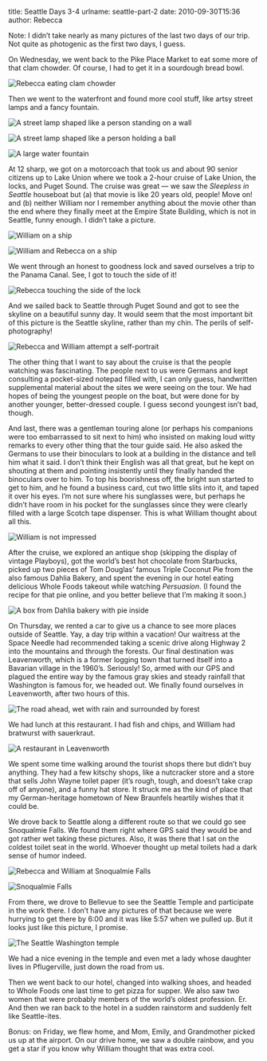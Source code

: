 title: Seattle Days 3-4
urlname: seattle-part-2
date: 2010-09-30T15:36
author: Rebecca

Note: I didn&#x02bc;t take nearly as many pictures of the last two days of our
trip. Not quite as photogenic as the first two days, I guess.

On Wednesday, we went back to the Pike Place Market to eat some more of that
clam chowder. Of course, I had to get it in a sourdough bread bowl.

![Rebecca eating clam chowder][a]

[a]: {static}/images/2010-09-22-seattle-01.jpg

Then we went to the waterfront and found more cool stuff, like artsy street
lamps and a fancy fountain.

![A street lamp shaped like a person standing on a wall][b]

[b]: {static}/images/2010-09-22-seattle-02.jpg

![A street lamp shaped like a person holding a ball][c]

[c]: {static}/images/2010-09-22-seattle-03.jpg

![A large water fountain][d]

[d]: {static}/images/2010-09-22-seattle-04.jpg

At 12 sharp, we got on a motorcoach that took us and about 90 senior citizens up
to Lake Union where we took a 2-hour cruise of Lake Union, the locks, and Puget
Sound. The cruise was great &mdash; we saw the *Sleepless in Seattle* houseboat
but (a) that movie is like 20 years old, people! Move on! and (b) neither
William nor I remember anything about the movie other than the end where they
finally meet at the Empire State Building, which is not in Seattle, funny
enough. I didn&#x02bc;t take a picture.

![William on a ship][e]

[e]: {static}/images/2010-09-22-seattle-05.jpg

![William and Rebecca on a ship][f]

[f]: {static}/images/2010-09-22-seattle-06.jpg

We went through an honest to goodness lock and saved ourselves a trip to the
Panama Canal. See, I got to touch the side of it!

![Rebecca touching the side of the lock][g]

[g]: {static}/images/2010-09-22-seattle-07.jpg

And we sailed back to Seattle through Puget Sound and got to see the skyline on
a beautiful sunny day. It would seem that the most important bit of this picture
is the Seattle skyline, rather than my chin. The perils of self-photography!

![Rebecca and William attempt a self-portrait][h]

[h]: {static}/images/2010-09-22-seattle-08.jpg

The other thing that I want to say about the cruise is that the people watching
was fascinating. The people next to us were Germans and kept consulting a
pocket-sized notepad filled with, I can only guess, handwritten supplemental
material about the sites we were seeing on the tour. We had hopes of being the
youngest people on the boat, but were done for by another younger,
better-dressed couple. I guess second youngest isn&#x02bc;t bad, though.

And last, there was a gentleman touring alone (or perhaps his companions were
too embarrassed to sit next to him) who insisted on making loud witty remarks to
every other thing that the tour guide said. He also asked the Germans to use
their binoculars to look at a building in the distance and tell him what it
said. I don&#x02bc;t think their English was all that great, but he kept on
shouting at them and pointing insistently until they finally handed the
binoculars over to him. To top his boorishness off, the bright sun started to
get to him, and he found a business card, cut two little slits into it, and
taped it over his eyes. I&#x02bc;m not sure where his sunglasses were, but
perhaps he didn&#x02bc;t have room in his pocket for the sunglasses since they
were clearly filled with a large Scotch tape dispenser. This is what William
thought about all this.

![William is not impressed][i]

[i]: {static}/images/2010-09-22-seattle-09.jpg

After the cruise, we explored an antique shop (skipping the display of vintage
Playboys), got the world&#x02bc;s best hot chocolate from Starbucks, picked up
two pieces of Tom Douglas&#x02bc; famous Triple Coconut Pie from the also famous
Dahlia Bakery, and spent the evening in our hotel eating delicious Whole Foods
takeout while watching *Persuasion*. (I found the recipe for that pie online,
and you better believe that I&#x02bc;m making it soon.)

![A box from Dahlia bakery with pie inside][j]

[j]: {static}/images/2010-09-22-seattle-10.jpg

On Thursday, we rented a car to give us a chance to see more places outside of
Seattle. Yay, a day trip within a vacation! Our waitress at the Space Needle had
recommended taking a scenic drive along Highway 2 into the mountains and through
the forests. Our final destination was Leavenworth, which is a former logging
town that turned itself into a Bavarian village in the 1960&#x02bc;s. Seriously!
So, armed with our GPS and plagued the entire way by the famous gray skies and
steady rainfall that Washington is famous for, we headed out. We finally found
ourselves in Leavenworth, after two hours of this.

![The road ahead, wet with rain and surrounded by forest][k]

[k]: {static}/images/2010-09-23-seattle-01.jpg

We had lunch at this restaurant. I had fish and chips, and William had bratwurst
with sauerkraut.

![A restaurant in Leavenworth][l]

[l]: {static}/images/2010-09-23-seattle-02.jpg

We spent some time walking around the tourist shops there but didn&#x02bc;t buy
anything. They had a few kitschy shops, like a nutcracker store and a store that
sells John Wayne toilet paper (it&#x02bc;s rough, tough, and doesn&#x02bc;t take
crap off of anyone), and a funny hat store. It struck me as the kind of place
that my German-heritage hometown of New Braunfels heartily wishes that it could
be.

We drove back to Seattle along a different route so that we could go see
Snoqualmie Falls. We found them right where GPS said they would be and got
rather wet taking these pictures. Also, it was there that I sat on the coldest
toilet seat in the world. Whoever thought up metal toilets had a dark sense of
humor indeed.

![Rebecca and William at Snoqualmie Falls][m]

[m]: {static}/images/2010-09-23-seattle-03.jpg

![Snoqualmie Falls][n]

[n]: {static}/images/2010-09-23-seattle-04.jpg

From there, we drove to Bellevue to see the Seattle Temple and participate in
the work there. I don&#x02bc;t have any pictures of that because we were
hurrying to get there by 6:00 and it was like 5:57 when we pulled up. But it
looks just like this picture, I promise.

![The Seattle Washington temple][o]

[o]: {static}/images/2010-09-30-seattle-temple.jpg

We had a nice evening in the temple and even met a lady whose daughter lives in
Pflugerville, just down the road from us.

Then we went back to our hotel, changed into walking shoes, and headed to Whole
Foods one last time to get pizza for supper. We also saw two women that were
probably members of the world&#x02bc;s oldest profession. Er. And then we ran
back to the hotel in a sudden rainstorm and suddenly felt like Seattle-ites.

Bonus: on Friday, we flew home, and Mom, Emily, and Grandmother picked us up at
the airport. On our drive home, we saw a double rainbow, and you get a star if
you know why William thought that was extra cool.
